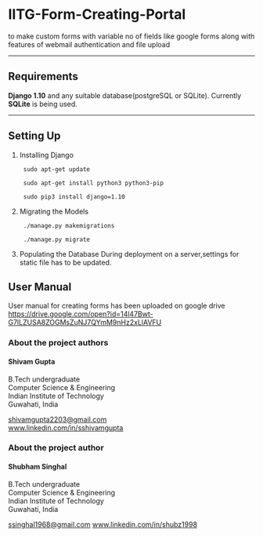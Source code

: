 # IITG-Form-Creating-Portal
to make custom forms with variable no of fields like google forms along with features of webmail authentication and file upload

___

## Requirements

**Django 1.10** and any suitable database(postgreSQL or SQLite). Currently **SQLite** is being used.

___

## Setting Up

1. Installing Django

		sudo apt-get update

		sudo apt-get install python3 python3-pip

		sudo pip3 install django=1.10

2. Migrating the Models

		./manage.py makemigrations

		./manage.py migrate		

3. Populating the Database
During deployment on a server,settings for static file has to be updated.

## User Manual
User manual for creating forms has been uploaded on google drive
https://drive.google.com/open?id=14l47Bwt-G7lLZUSA8ZOGMsZuNJ7QYmM9nHz2xLlAVFU


### About the project authors

#### Shivam Gupta  
B.Tech undergraduate  
Computer Science & Engineering  
Indian Institute of Technology  
Guwahati, India  

shivamgupta2203@gmail.com  
www.linkedin.com/in/sshivamgupta
### About the project author

#### Shubham Singhal  
B.Tech undergraduate  
Computer Science & Engineering  
Indian Institute of Technology  
Guwahati, India  

ssinghal1968@gmail.com
www.linkedin.com/in/shubz1998
